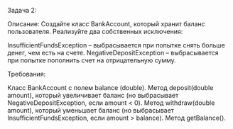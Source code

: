 Задача 2:


Описание:
Создайте класс BankAccount, который хранит баланс пользователя. 
Реализуйте два собственных исключения:


InsufficientFundsException – выбрасывается при попытке снять больше денег, 
чем есть на счете.
NegativeDepositException – выбрасывается при попытке пополнить 
счет на отрицательную сумму.

Требования:


Класс BankAccount с полем balance (double).
Метод deposit(double amount), который увеличивает баланс 
(но выбрасывает NegativeDepositException, если amount < 0).
Метод withdraw(double amount), который уменьшает баланс 
(но выбрасывает InsufficientFundsException, если amount > balance).
Метод getBalance().
